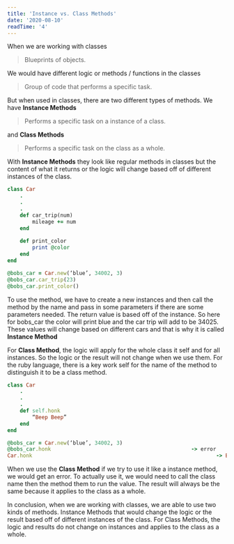 ```yaml
---
title: 'Instance vs. Class Methods'
date: '2020-08-10'
readTime: '4'
---
```


When we are working with classes

> Blueprints of objects.

We would have different logic or methods / functions in the classes 

> Group of code that performs a specific task.

But when used in classes, there are two different types of methods. We have **Instance Methods**

> Performs a specific task on a instance of a class.

and **Class Methods**

> Performs a specific task on the class as a whole.

With **Instance Methods** they look like regular methods in classes but the content of what it returns or the logic will change based off of different instances of the class.

```ruby
class Car
	.
	.
	.
	def car_trip(num)
		mileage += num
	end
	
	def print_color
		print @color
	end
end

@bobs_car = Car.new(‘blue’, 34002, 3)
@bobs_car.car_trip(23)
@bobs_car.print_color()
```

To use the method, we have to create a new instances and then call the method by the name and pass in some parameters if there are some parameters needed. The return value is based off of the instance. So here for bobs_car the color will print blue and the car trip will add to be 34025. These values will change based on different cars and that is why it is called **Instance Method**

For **Class Method**, the logic will apply for the whole class it self and for all instances. So the logic or the result will not change when we use them. For the ruby language, there is a key work self for the name of the method to distinguish it to be a class method. 

```ruby
class Car
	.
	.
	.
	def self.honk
		“Beep Beep”
	end
end

@bobs_car = Car.new(‘blue’, 34002, 3)
@bobs_car.honk                                             -> error
Car.honk                                                           -> Beep Beep
```

When we use the **Class Method** if we try to use it like a instance method, we would get an error. To actually use it, we would need to call the class name then the method them to run the value. The result will always be the same because it applies to the class as a whole. 

In conclusion, when we are working with classes, we are able to use two kinds of methods. Instance Methods that would change the logic or the result based off of different instances of the class. For Class Methods, the logic and results do not change on instances and applies to the class as a whole. 
